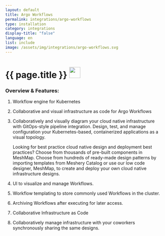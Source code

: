 ```yaml
---
layout: default
title: Argo Workflows
permalink: integrations/argo-workflows
type: installation
category: integrations
display-title: "false"
language: en
list: include
image: /assets/img/integrations/argo-workflows.svg
---
```


<h1>{{ page.title }} <img src="{{ page.image }}" style="width: 35px; height: 35px;" /></h1>


<!-- This needs replaced with the Category property, not the sub-category.
 #### Category: argo-workflows -->

### Overview & Features:
1. Workflow engine for Kubernetes

2. Collaborative and visual infrastructure as code for Argo Workflows

4. 
    Collaboratively and visually diagram your cloud native infrastructure with GitOps-style pipeline integration. Design, test, and manage configuration your Kubernetes-based, containerized applications as a visual topology.



    Looking for best practice cloud native design and deployment best practices? Choose from thousands of pre-built components in MeshMap. Choose from hundreds of ready-made design patterns by importing templates from Meshery Catalog or use our low code designer, MeshMap, to create and deploy your own cloud native infrastructure designs.



5. UI to visualize and manage Workflows.

6. Workflow templating to store commonly used Workflows in the cluster.

7. Archiving Workflows after executing for later access.

8. Collaborative Infrastructure as Code

9. Collaboratively manage infrastructure with your coworkers synchronously sharing the same designs.

